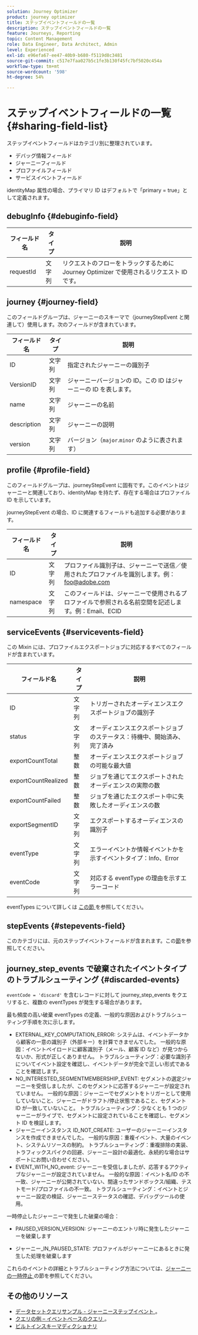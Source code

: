 ```yaml
---
solution: Journey Optimizer
product: journey optimizer
title: ステップイベントフィールドの一覧
description: ステップイベントフィールドの一覧
feature: Journeys, Reporting
topic: Content Management
role: Data Engineer, Data Architect, Admin
level: Experienced
exl-id: e96efa67-ee47-40b9-b680-f5119d8c3481
source-git-commit: c517e7faa027b5c1fe3b130f45fc7bf5020c454a
workflow-type: tm+mt
source-wordcount: '598'
ht-degree: 54%

---
```


# ステップイベントフィールドの一覧 {#sharing-field-list}

ステップイベントフィールドはカテゴリ別に整理されています。

* デバッグ情報フィールド
* ジャーニーフィールド
* プロファイルフィールド
* サービスイベントフィールド

identityMap 属性の場合、プライマリ ID はデフォルトで「primary = true」として定義されます。

## debugInfo {#debuginfo-field}

| フィールド名 | タイプ | 説明 |
|---|---|------------|
| requestId | 文字列 | リクエストのフローをトラックするために Journey Optimizer で使用されるリクエスト ID です。 |

## journey {#journey-field}

このフィールドグループは、ジャーニーのスキーマで（journeyStepEvent と関連して）使用します。次のフィールドが含まれています。

| フィールド名 | タイプ | 説明 |
|---|---|------------|
| ID | 文字列 | 指定されたジャーニーの識別子 |
| VersionID | 文字列 | ジャーニーバージョンの ID。この ID はジャーニーの ID を表します。 |
| name | 文字列 | ジャーニーの名前 |
| description | 文字列 | ジャーニーの説明 |
| version | 文字列 | バージョン（`major`.`minor` のように表されます） |

## profile {#profile-field}

このフィールドグループは、journeyStepEvent に固有です。このイベントはジャーニーと関連しており、identityMap を持たず、存在する場合はプロファイル ID を示しています。

journeyStepEvent の場合、ID に関連するフィールドも追加する必要があります。

| フィールド名 | タイプ | 説明 |
|---|---|------------|
| ID | 文字列 | プロファイル識別子は、ジャーニーで送信／使用されたプロファイルを識別します。例：foo@adobe.com |
| namespace | 文字列 | このフィールドは、ジャーニーで使用されるプロファイルで参照される名前空間を記述します。例：Email、ECID |

## serviceEvents {#servicevents-field}

この Mixin には、プロファイルエクスポートジョブに対応するすべてのフィールドが含まれています。

| フィールド名 | タイプ | 説明 |
|---|---|------------|
| ID | 文字列 | トリガーされたオーディエンスエクスポートジョブの識別子 |
| status | 文字列 | オーディエンスエクスポートジョブのステータス：待機中、開始済み、完了済み |
| exportCountTotal | 整数 | オーディエンスエクスポートジョブの可能な最大値 |
| exportCountRealized | 整数 | ジョブを通じてエクスポートされたオーディエンスの実際の数 |
| exportCountFailed | 整数 | ジョブを通じたエクスポート中に失敗したオーディエンスの数 |
| exportSegmentID | 文字列 | エクスポートするオーディエンスの識別子 |
| eventType | 文字列 | エラーイベントか情報イベントかを示すイベントタイプ：Info、Error |
| eventCode | 文字列 | 対応する eventType の理由を示すエラーコード |

eventTypes について詳しくは [ この節 ](#discarded-events) を参照してください。

## stepEvents {#stepevents-field}

このカテゴリには、元のステップイベントフィールドが含まれます。この[節](../reports/sharing-legacy-fields.md)を参照してください。


## journey_step_events で破棄されたイベントタイプのトラブルシューティング  {#discarded-events}

`eventCode = 'discard'` を含むレコードに対して journey_step_events をクエリすると、複数の eventTypes が発生する場合があります。

最も頻度の高い破棄 eventTypes の定義、一般的な原因およびトラブルシューティング手順を次に示します。

* EXTERNAL_KEY_COMPUTATION_ERROR: システムは、イベントデータから顧客の一意の識別子（外部キー）を計算できませんでした。
一般的な原因：イベントペイロードに顧客識別子（メール、顧客 ID など）が見つからないか、形式が正しくありません。
トラブルシューティング：必要な識別子についてイベント設定を確認し、イベントデータが完全で正しい形式であることを確認します。
* NO_INTERESTED_SEGMENTMEMBERSHIP_EVENT: セグメントの選定ジャーニーを受信しましたが、このセグメントに応答するジャーニーが設定されていません。
一般的な原因：ジャーニーでセグメントをトリガーとして使用していないこと、ジャーニーがドラフト/停止状態であること、セグメント ID が一致していないこと。
トラブルシューティング：少なくとも 1 つのジャーニーがライブで、セグメントに設定されていることを確認し、セグメント ID を検証します。
* ジャーニーインスタンス ID_NOT_CREATE: ユーザーのジャーニーインスタンスを作成できませんでした。
一般的な原因：重複イベント、大量のイベント、システムリソースの制約。
トラブルシューティング：重複排除の実装、トラフィックスパイクの回避、ジャーニー設計の最適化、永続的な場合はサポートにお問い合わせください。
* EVENT_WITH_NO_event: ジャーニーを受信しましたが、応答するアクティブなジャーニーが設定されていません。
一般的な原因：イベント名/ID の不一致、ジャーニーが公開されていない、間違ったサンドボックス/組織、テストモード/プロファイルの不一致。
トラブルシューティング：イベントとジャーニー設定の検証、ジャーニーステータスの確認、デバッグツールの使用。

一時停止したジャーニーで発生した破棄の場合：

* PAUSED_VERSION_VERSION: ジャーニーのエントリ時に発生したジャーニーを破棄します

* ジャーニー_IN_PAUSED_STATE: プロファイルがジャーニーにあるときに発生した処理を破棄します

これらのイベントの詳細とトラブルシューティング方法については、[ジャーニーの一時停止 ](../building-journeys/journey-pause.md#troubleshoot-profile-discards-in-paused-journeys) の節を参照してください。

## その他のリソース

* [ データセットクエリサンプル - ジャーニーステップイベント ](../data/datasets-query-examples.md#journey-step-event)。
* [ クエリの例 – イベントベースのクエリ ](query-examples.md#event-based-queries)。
* [ ビルトインスキーマディクショナリ ](https://experienceleague.adobe.com/tools/ajo-schemas/schema-dictionary.html?lang=ja)

